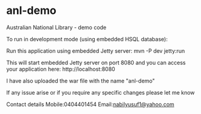 # anl-demo
Australian National Library - demo code

To run in development mode (using embedded HSQL database):

Run this application using embedded Jetty server: mvn -P dev jetty:run 

This will start embedded Jetty server on port 8080 and you can access your application here: http://localhost:8080

I have also uploaded the war file with the name "anl-demo"

If any issue arise or if you require any specific changes please let me know 

Contact details 
Mobile:0404401454
Email:nabilyusuf1@yahoo.com
